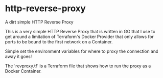 # http-reverse-proxy
A dirt simple HTTP Reverse Proxy

This is a very simple HTTP Reverse Proxy that is written in GO that I use to get around 
a limitation of Terraform's Docker Provider that only allows for ports to be bound
to the first network on a Container.

Simple set the environment variables for where to proxy the connection and away it goes!

The 'revproxy.tf' is a Terraform file that shows how to run the proxy as a Docker Container.
